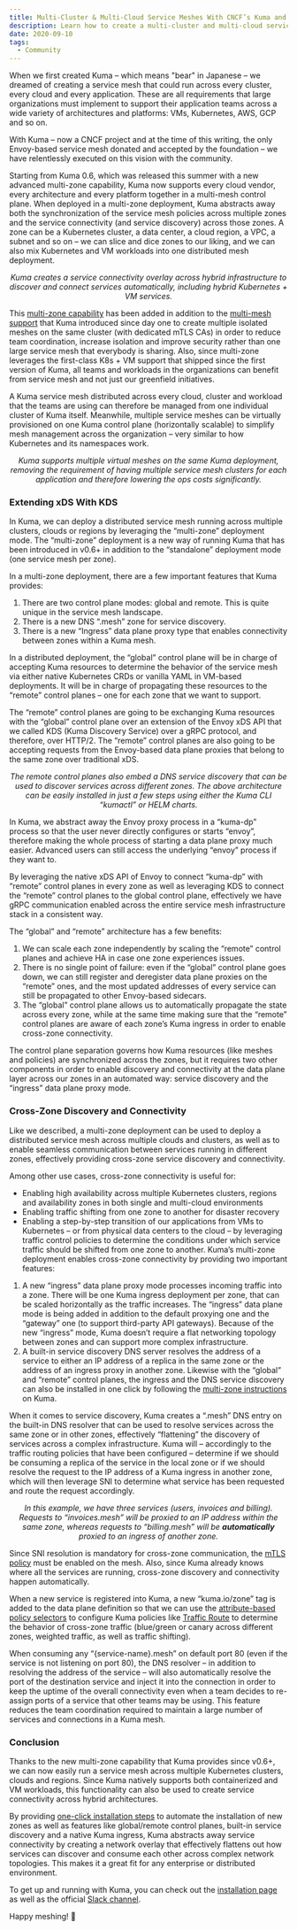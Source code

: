 ```yaml
---
title: Multi-Cluster & Multi-Cloud Service Meshes With CNCF’s Kuma and Envoy
description: Learn how to create a multi-cluster and multi-cloud service mesh.
date: 2020-09-10
tags:
  - Community
---
```


When we first created Kuma – which means "bear" in Japanese – we dreamed of creating a service mesh that could run across every cluster, every cloud and every application. These are all requirements that large organizations must implement to support their application teams across a wide variety of architectures and platforms: VMs, Kubernetes, AWS, GCP and so on.

With Kuma – now a CNCF project and at the time of this writing, the only Envoy-based service mesh donated and accepted by the foundation – we have relentlessly executed on this vision with the community.

Starting from Kuma 0.6, which was released this summer with a new advanced multi-zone capability, Kuma now supports every cloud vendor, every architecture and every platform together in a multi-mesh control plane. When deployed in a multi-zone deployment, Kuma abstracts away both the synchronization of the service mesh policies across multiple zones and the service connectivity (and service discovery) across those zones. A zone can be a Kubernetes cluster, a data center, a cloud region, a VPC, a subnet and so on – we can slice and dice zones to our liking, and we can also mix Kubernetes and VM workloads into one distributed mesh deployment.

<center><i>
Kuma creates a service connectivity overlay across hybrid infrastructure to discover and connect services automatically, including hybrid Kubernetes + VM services.
</i></center>

This [multi-zone capability](/docs/latest/deployments/multi-zone/) has been added in addition to the [multi-mesh support](/docs/latest/policies/mesh/) that Kuma introduced since day one to create multiple isolated meshes on the same cluster (with dedicated mTLS CAs) in order to reduce team coordination, increase isolation and improve security rather than one large service mesh that everybody is sharing. Also, since multi-zone leverages the first-class K8s + VM support that shipped since the first version of Kuma, all teams and workloads in the organizations can benefit from service mesh and not just our greenfield initiatives.

A Kuma service mesh distributed across every cloud, cluster and workload that the teams are using can therefore be managed from one individual cluster of Kuma itself. Meanwhile, multiple service meshes can be virtually provisioned on one Kuma control plane (horizontally scalable) to simplify mesh management across the organization – very similar to how Kubernetes and its namespaces work.

<center><i>
Kuma supports multiple virtual meshes on the same Kuma deployment, removing the requirement of having multiple service mesh clusters for each application and therefore lowering the ops costs significantly.
</i></center>

### Extending xDS With KDS

In Kuma, we can deploy a distributed service mesh running across multiple clusters, clouds or regions by leveraging the “multi-zone” deployment mode. The “multi-zone” deployment is a new way of running Kuma that has been introduced in v0.6+ in addition to the “standalone” deployment mode (one service mesh per zone).

In a multi-zone deployment, there are a few important features that Kuma provides:

1. There are two control plane modes: global and remote. This is quite unique in the service mesh landscape.
2. There is a new DNS “.mesh” zone for service discovery.
3. There is a new “Ingress” data plane proxy type that enables connectivity between zones within a Kuma mesh.

In a distributed deployment, the “global” control plane will be in charge of accepting Kuma resources to determine the behavior of the service mesh via either native Kubernetes CRDs or vanilla YAML in VM-based deployments. It will be in charge of propagating these resources to the “remote” control planes – one for each zone that we want to support.

The “remote” control planes are going to be exchanging Kuma resources with the “global” control plane over an extension of the Envoy xDS API that we called KDS (Kuma Discovery Service) over a gRPC protocol, and therefore, over HTTP/2. The “remote” control planes are also going to be accepting requests from the Envoy-based data plane proxies that belong to the same zone over traditional xDS.

<center><i>
The remote control planes also embed a DNS service discovery that can be used to discover services across different zones. The above architecture can be easily installed in just a few steps using either the Kuma CLI “kumactl” or HELM charts.
</i></center>

In Kuma, we abstract away the Envoy proxy process in a “kuma-dp” process so that the user never directly configures or starts “envoy”, therefore making the whole process of starting a data plane proxy much easier. Advanced users can still access the underlying “envoy” process if they want to.

By leveraging the native xDS API of Envoy to connect “kuma-dp” with “remote” control planes in every zone as well as leveraging KDS to connect the “remote” control planes to the global control plane, effectively we have gRPC communication enabled across the entire service mesh infrastructure stack in a consistent way.

The “global” and “remote” architecture has a few benefits:

1. We can scale each zone independently by scaling the “remote” control planes and achieve HA in case one zone experiences issues.
2. There is no single point of failure: even if the “global” control plane goes down, we can still register and deregister data plane proxies on the “remote” ones, and the most updated addresses of every service can still be propagated to other Envoy-based sidecars.
3. The “global” control plane allows us to automatically propagate the state across every zone, while at the same time making sure that the “remote” control planes are aware of each zone’s Kuma ingress in order to enable cross-zone connectivity.

The control plane separation governs how Kuma resources (like meshes and policies) are synchronized across the zones, but it requires two other components in order to enable discovery and connectivity at the data plane layer across our zones in an automated way: service discovery and the “ingress” data plane proxy mode.

### Cross-Zone Discovery and Connectivity

Like we described, a multi-zone deployment can be used to deploy a distributed service mesh across multiple clouds and clusters, as well as to enable seamless communication between services running in different zones, effectively providing cross-zone service discovery and connectivity.

Among other use cases, cross-zone connectivity is useful for:

- Enabling high availability across multiple Kubernetes clusters, regions and availability zones in both single and multi-cloud environments
- Enabling traffic shifting from one zone to another for disaster recovery
- Enabling a step-by-step transition of our applications from VMs to Kubernetes – or from physical data centers to the cloud – by leveraging traffic control policies to determine the conditions under which service traffic should be shifted from one zone to another.
  Kuma’s multi-zone deployment enables cross-zone connectivity by providing two important features:

1. A new “ingress” data plane proxy mode processes incoming traffic into a zone. There will be one Kuma ingress deployment per zone, that can be scaled horizontally as the traffic increases. The “ingress” data plane mode is being added in addition to the default proxying one and the “gateway” one (to support third-party API gateways). Because of the new “ingress” mode, Kuma doesn’t require a flat networking topology between zones and can support more complex infrastructure.
2. A built-in service discovery DNS server resolves the address of a service to either an IP address of a replica in the same zone or the address of an ingress proxy in another zone.
   Likewise with the “global” and “remote” control planes, the ingress and the DNS service discovery can also be installed in one click by following the [multi-zone instructions](/docs/latest/deployments/multi-zone/) on Kuma.

When it comes to service discovery, Kuma creates a “.mesh” DNS entry on the built-in DNS resolver that can be used to resolve services across the same zone or in other zones, effectively “flattening” the discovery of services across a complex infrastructure. Kuma will – accordingly to the traffic routing policies that have been configured – determine if we should be consuming a replica of the service in the local zone or if we should resolve the request to the IP address of a Kuma ingress in another zone, which will then leverage SNI to determine what service has been requested and route the request accordingly.

<center><i>
In this example, we have three services (users, invoices and billing). Requests to “invoices.mesh” will be proxied to an IP address within the same zone, whereas requests to “billing.mesh” will be <b>automatically</b> proxied to an ingress of another zone.
</i></center>

Since SNI resolution is mandatory for cross-zone communication, the [mTLS policy](/docs/latest/policies/mutual-tls/) must be enabled on the mesh. Also, since Kuma already knows where all the services are running, cross-zone discovery and connectivity happen automatically.

When a new service is registered into Kuma, a new “kuma.io/zone” tag is added to the data plane definition so that we can use the [attribute-based policy selectors](/docs/latest/explore/dpp/#tags) to configure Kuma policies like [Traffic Route](/docs/latest/policies/traffic-route/) to determine the behavior of cross-zone traffic (blue/green or canary across different zones, weighted traffic, as well as traffic shifting).

When consuming any “{service-name}.mesh” on default port 80 (even if the service is not listening on port 80), the DNS resolver – in addition to resolving the address of the service – will also automatically resolve the port of the destination service and inject it into the connection in order to keep the uptime of the overall connectivity even when a team decides to re-assign ports of a service that other teams may be using. This feature reduces the team coordination required to maintain a large number of services and connections in a Kuma mesh.

### Conclusion

Thanks to the new multi-zone capability that Kuma provides since v0.6+, we can now easily run a service mesh across multiple Kubernetes clusters, clouds and regions. Since Kuma natively supports both containerized and VM workloads, this functionality can also be used to create service connectivity across hybrid architectures.

By providing [one-click installation steps](/docs/latest/documentation/deployments/) to automate the installation of new zones as well as features like global/remote control planes, built-in service discovery and a native Kuma ingress, Kuma abstracts away service connectivity by creating a network overlay that effectively flattens out how services can discover and consume each other across complex network topologies. This makes it a great fit for any enterprise or distributed environment.

To get up and running with Kuma, you can check out the [installation page](/install) as well as the official [Slack channel](/community).

Happy meshing! 🚀
